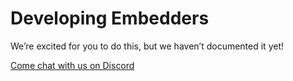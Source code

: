 <a id="developingembedders"></a>

# Developing Embedders

We’re excited for you to do this, but we haven’t documented it yet!

[Come chat with us on Discord](http://steamship.com/discord)
